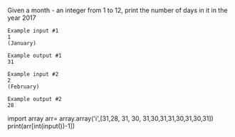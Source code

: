 Given a month - an integer from 1 to 12, print the number of days in it in the year 2017
```
Example input #1
1
(January)

Example output #1
31

Example input #2
2
(February)

Example output #2
28
```
import array
arr= array.array('i',[31,28, 31, 30, 31,30,31,31,30,31,30,31]) 
print(arr[int(input())-1])

